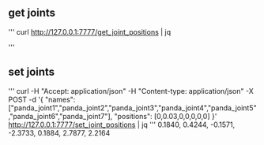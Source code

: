 ## get joints
'''
curl http://127.0.0.1:7777/get_joint_positions | jq 
 
'''
## set joints
'''
curl -H "Accept: application/json" -H "Content-type: application/json" -X POST -d '{
  "names": ["panda_joint1","panda_joint2","panda_joint3","panda_joint4","panda_joint5","panda_joint6","panda_joint7"],
  "positions": [0,0.03,0,0,0,0,0]
}' http://127.0.0.1:7777/set_joint_positions | jq
'''
0.1840,  0.4244, -0.1571, -2.3733,  0.1884,  2.7877,  2.2164